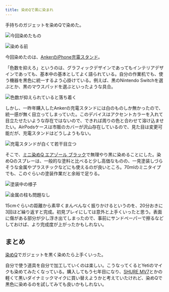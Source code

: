 ```yaml
---
title: 染めQで黒に染まれ
---
```

手持ちのガジェットを染めQで染めた。

![](https://lh6.googleusercontent.com/MdU03hde9rJSfTE0BnJMA4_BMqtg0G1l4eN1MJ4zp0N8FnsjiVUoHvlOPT7QQeYAoOaHeOcYhv8xFTzF4FyRnl1C5Z7mAPY2vBdlSt8E7NUMEFD3J8KWHs2hvSRsGpwQhvugdud-rrgk7kjgGg "今回染めたもの")

![](https://lh5.googleusercontent.com/H1ymeU9NXdSzMuyQEbhbW3NzO4FzBrYkaaxiOIPZsd3NlTe9nC36EE9H7pgf1wohnJGWbkaLD9H9cHCX6Joo3v_44JoIX5r3idePBSX_ePQXMRASMkaLJ7Sq6VpKlAS9vUSxqABvOfqR3sghQA "染める前")

今回染めたのは、[AnkerのiPhone充電スタンド](https://r7kamura.com/articles/2021-09-06-anker-iphone-stand)。

「色数を抑えろ」というのは、グラフィックデザインであってもインテリアデザインであっても、基本中の基本としてよく語られている。自分の作業机でも、使う機器を黒色に統一するよう心掛けている。例えば、黒のNintendo Switchを選ぶとか、黒のマウスパッドを選ぶといったような具合。

![](https://lh6.googleusercontent.com/o0im1UJyr4Es0QHTsybgVKpVni2Kirrk3nB_ekNh3Mpz9wamwIJQSGie5T1GK7x3rBUcnOorqk30bqzFwc_9g8NSt91zjleAcFvj9enNElj9mJ2rzeeqJNj3qkyZ9d4ivjdpNFQ07e8mjpklVg "色数が抑えられていると落ち着く")

しかし、一昨年購入したAnkerの充電スタンドには白のものしか無かったので、統一感が無く目立ってしまっていた。このデバイスはアクセントカラーを入れて目立たせたいような存在ではないので、できれば周りの色と合わせて溶け込ませたい。AirPodsケースは市販のカバーが沢山存在しているので、見た目は変更可能だが、充電スタンドはどうしようもない。

![](https://lh5.googleusercontent.com/1cR9Rj1Hl0kMxJKbiunZmbnW9h_PYXu1s6ErMc5Jvk4OP7gImrgCf6oxlQst5Ookr0kdwekie-OXf9UrphKUh1KtUsKPBhDHHHNuB4uYlXn28gTUqGD41E0MybuesVb9ssZIy-sxNQhp090nHA "充電スタンドが白くて若干目立つ")

そこで、[ミニ染めQ エアゾール ブラック](https://www.amazon.co.jp/dp/B003QMFUKO)で無理やり黒に染めることにした。染めQのスプレーは、一般的な塗料と比べると少し高価なものの、一見塗装しづらそうな金属やプラスチックなどにも使えるのが良いところ。70mlのミニタイプでも、このぐらいの塗装作業だと余裕で足りる。

![](https://lh4.googleusercontent.com/Lct8pg1cCAfkY_b44xXZ6Me2qx61VD4fmrQzs2oMFpCEVZXNqH19rY-6F_7fr0pIOuwdlhN9pozox0rW_Yr3_RYxUW_SM_72mRdnxicd4gomolI_b8Dw7LRO9hSS2vzuJWQqudSaUPKJ5DsSeA "塗装中の様子")

![](https://lh3.googleusercontent.com/JP3qfDpgwLGRBvIJRpqhQHArAMrWFpTKivzcZAAfavstNfZ7XQxAf5gjfegWXisCmNuzlv-rUAUrkTpMpXzDO2XQpVg186RFu82CiXkiNqvLRPGJRSWI_MlDo2noUY_u0kcBN54f6KA5qDlGhQ "金属の柱も問題なし")

15cmぐらいの距離から素早くまんべんなく振りかけるというのを、20分おきに3回ほど繰り返すと完成。初見プレイにしては意外と上手くいったと思う。表面に傷がある部分が少し浮き出てしまったので、事前にサンドペーパーで擦るなどしておけば、より完成度が上がったかもしれない。

まとめ
---

[染めQ](https://www.amazon.co.jp/dp/B003QMFUKO)でガジェットを黒く染めたら上手くいった。

自分で使う道具を自分で加工していくのは楽しい。こうなってくるとYetiのマイクも染めてみたくなっている。購入してもう七年目になり、[SHURE MV7](https://www.amazon.co.jp/dp/B08KY7G1GV)とかの軽くて黒いダイナミックマイクに買い替えようかと考えていたけれど、染めQで黒色に染めるのを試してみても良いかもしれない。
